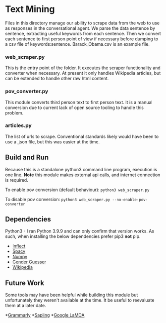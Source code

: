 # Text Mining
Files in this directory manage our ability to scrape data from the web to use as responses in the conversational agent. We parse the data sentence by sentence, extracting useful keywords from each sentence. Then we convert each sentence to first person point of view if necessary before dumping to a csv file of keywords:sentence. Barack_Obama.csv is an example file.

### web_scraper.py
This is the entry point of the folder. It executes the scraper functionality and converter when necessary. At present it only handles Wikipedia articles, but can be extended to handle other raw html content. 


### pov_converter.py
This module converts third person text to first person text. It is a manual conversion due to current lack of open source tooling to handle this problem. 

### articles.py
The list of urls to scrape. Conventional standards likely would have been to use a ,json file, but this was easier at the time. 

## Build and Run
Because this is a standalone python3 command line program, execution is one line. **Note** this module makes external api calls, and internet connection is required.

To enable pov conversion (default behaviour): ```python3 web_scraper.py``` 

To disable pov conversion: ```python3 web_scraper.py --no-enable-pov-converter``` 

## Dependencies
Python3 - I ran Python 3.9.9 and can only confirm that version works. As such, when installing the below dependencies prefer pip3 **not** pip.

* [Inflect](https://pypi.org/project/inflect/)
* [Spacy](https://spacy.io/)
* [Numpy](https://numpy.org/doc/stable/index.html)
* [Gender Guesser](https://pypi.org/project/gender-guesser/)
* [Wikipedia](https://pypi.org/project/wikipedia/)



## Future Work
Some tools may have been helpful while building this module but unfortunately they weren't available at the time. It be useful to reevaluate them at a later date. 

*[Grammarly](https://developer.grammarly.com/docs/)
*[Sapling](https://sapling.ai/)
*[Google LaMDA](https://blog.google/technology/ai/lamda/)


